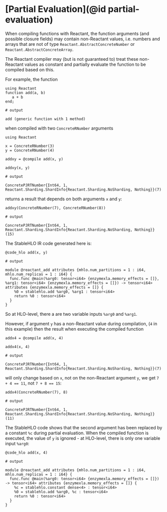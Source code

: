 # [Partial Evaluation](@id partial-evaluation)

When compiling functions with Reactant, the function arguments (and possible
closure fields) may contain non-Reactant values, i.e. numbers and arrays that
are not of type `Reactant.AbstractConcreteNumber` or
`Reactant.AbstractConcreteArray`.

The Reactant compiler may (but is not guaranteed to) treat these non-Reactant
values as constant and partially evaluate the function to be compiled based
on this.

For example, the function

```jldoctest partial_evaluation_tutorial
using Reactant
function add(a, b)
   a + b
end;

# output

add (generic function with 1 method)
```

when compiled with two `ConcreteRNumber` arguments

```jldoctest partial_evaluation_tutorial
using Reactant

x = ConcreteRNumber(3)
y = ConcreteRNumber(4)

addxy = @compile add(x, y)

addxy(x, y)

# output

ConcretePJRTNumber{Int64, 1, Reactant.Sharding.ShardInfo{Reactant.Sharding.NoSharding, Nothing}}(7)
```

returns a result that depends on both arguments `x` and `y`:

```jldoctest partial_evaluation_tutorial
addxy(ConcreteRNumber(7), ConcreteRNumber(8))

# output

ConcretePJRTNumber{Int64, 1, Reactant.Sharding.ShardInfo{Reactant.Sharding.NoSharding, Nothing}}(15)
```

The StableHLO IR code generated here is:

```jldoctest partial_evaluation_tutorial
@code_hlo add(x, y)

# output

module @reactant_add attributes {mhlo.num_partitions = 1 : i64, mhlo.num_replicas = 1 : i64} {
  func.func @main(%arg0: tensor<i64> {enzymexla.memory_effects = []}, %arg1: tensor<i64> {enzymexla.memory_effects = []}) -> tensor<i64> attributes {enzymexla.memory_effects = []} {
    %0 = stablehlo.add %arg0, %arg1 : tensor<i64>
    return %0 : tensor<i64>
  }
}
```

So at HLO-level, there a are two variable inputs `%arg0` and `%arg1`.

However, if argument `y` has a non-Reactant value during compilation, (`4` in
this example) then the result when executing the compiled function

```jldoctest partial_evaluation_tutorial
addx4 = @compile add(x, 4)

addx4(x, 4)

# output

ConcretePJRTNumber{Int64, 1, Reactant.Sharding.ShardInfo{Reactant.Sharding.NoSharding, Nothing}}(7)
```

will only change based on `x`, not on the non-Reactant argument `y`, we get
`7 + 4 == 11`, not `7 + 8 == 15`:

```jldoctest partial_evaluation_tutorial
addx4(ConcreteRNumber(7), 8)

# output

ConcretePJRTNumber{Int64, 1, Reactant.Sharding.ShardInfo{Reactant.Sharding.NoSharding, Nothing}}(11)
```

The StableHLO code shows that the second argument has been replaced by a
constant `%c` during partial evaluation. When the compiled function is
executed, the value of `y` is ignored - at HLO-level, there is only one
variable input `%arg0`:

```jldoctest partial_evaluation_tutorial
@code_hlo add(x, 4)

# output

module @reactant_add attributes {mhlo.num_partitions = 1 : i64, mhlo.num_replicas = 1 : i64} {
  func.func @main(%arg0: tensor<i64> {enzymexla.memory_effects = []}) -> tensor<i64> attributes {enzymexla.memory_effects = []} {
    %c = stablehlo.constant dense<4> : tensor<i64>
    %0 = stablehlo.add %arg0, %c : tensor<i64>
    return %0 : tensor<i64>
  }
}
```

